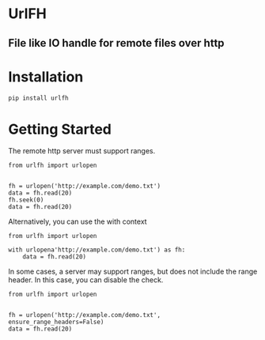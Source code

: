 # UrlFH
## File like IO handle for remote files over http

# Installation

```
pip install urlfh
```

# Getting Started

The remote http server must support ranges. 

```
from urlfh import urlopen


fh = urlopen('http://example.com/demo.txt')
data = fh.read(20)
fh.seek(0)
data = fh.read(20)
```

Alternatively, you can use the with context

```
from urlfh import urlopen

with urlopena'http://example.com/demo.txt') as fh:
    data = fh.read(20)
```

In some cases, a server may support ranges, but does not include the range header. In this case, you can disable the check.

```
from urlfh import urlopen


fh = urlopen('http://example.com/demo.txt', ensure_range_headers=False)
data = fh.read(20)
```
